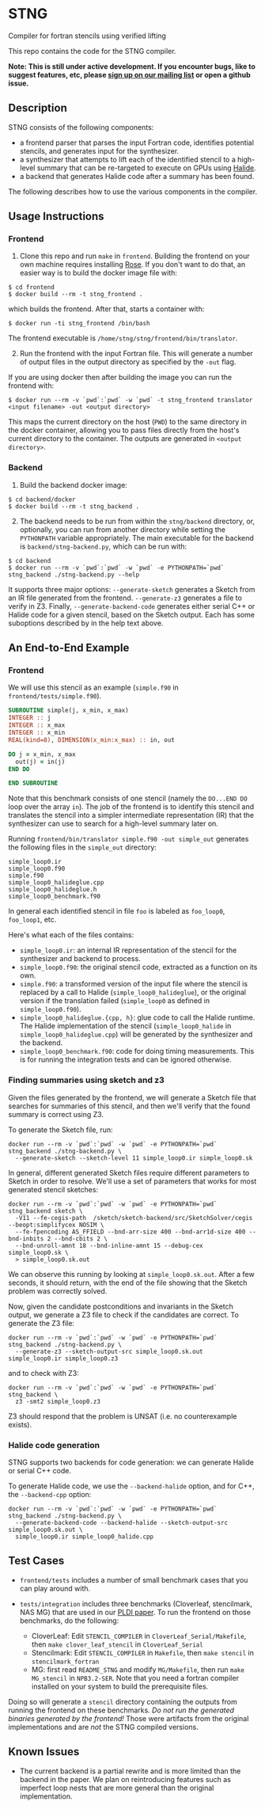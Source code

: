 # STNG
Compiler for fortran stencils using verified lifting

This repo contains the code for the STNG compiler.

**Note: This is still under active development. If you encounter bugs, like to suggest features,
etc, please [sign up on our mailing list](https://mailman.cs.washington.edu/mailman/listinfo/stng-users) 
or open a github issue.**

## Description

STNG consists of the following components:
- a frontend parser that parses the input Fortran code, identifies potential stencils, 
and generates input for the synthesizer.
- a synthesizer that attempts to lift each of the identified stencil to a high-level summary
that can be re-targeted to execute on GPUs using [Halide](http://halide-lang.org).
- a backend that generates Halide code after a summary has been found.

The following describes how to use the various components in the compiler.


## Usage Instructions

### Frontend

1. Clone this repo and run `make` in `frontend`. Building the
frontend on your own machine requires installing [Rose](http://rosecompiler.org). If you don't
want to do that, an easier way is to build the docker image file with:
  ```
$ cd frontend
$ docker build --rm -t stng_frontend .
  ```
which builds the frontend. After that, starts a container with:
  ```
$ docker run -ti stng_frontend /bin/bash 
  ```
The frontend executable is `/home/stng/stng/frontend/bin/translator`.

2. Run the frontend with the input Fortran file. This will generate a number of output files
in the output directory as specified by the `-out` flag. 

If you are using docker then after building the image you can run the frontend with:
  ```
$ docker run --rm -v `pwd`:`pwd` -w `pwd` -t stng_frontend translator <input filename> -out <output directory>
  ```
This maps the current directory on the host (`PWD`) to the same directory in the docker container, allowing
you to pass files directly from the host's current directory to the container. 
The outputs are generated in `<output directory>`.

### Backend

1. Build the backend docker image:
```
$ cd backend/docker
$ docker build --rm -t stng_backend .
```

2. The backend needs to be run from within the `stng/backend` directory,
or, optionally, you can run from another directory while setting the
`PYTHONPATH` variable appropriately.  The main executable for the
backend is `backend/stng-backend.py`, which can be run with:
```
$ cd backend
$ docker run --rm -v `pwd`:`pwd` -w `pwd` -e PYTHONPATH=`pwd` stng_backend ./stng-backend.py --help
```

It supports three major
options: `--generate-sketch` generates a Sketch from an IR file
generated from the frontend. `--generate-z3` generates a file to verify
in Z3.  Finally, `--generate-backend-code` generates either serial C++
or Halide code for a given stencil, based on the Sketch output.  Each
has some suboptions described by in the help text above.



## An End-to-End Example

### Frontend
We will use this stencil as an example (`simple.f90` in `frontend/tests/simple.f90`).
```fortran
SUBROUTINE simple(j, x_min, x_max)
INTEGER :: j
INTEGER :: x_max
INTEGER :: x_min
REAL(kind=8), DIMENSION(x_min:x_max) :: in, out

DO j = x_min, x_max
  out(j) = in(j)
END DO

END SUBROUTINE
```

Note that this benchmark consists of one stencil (namely the `DO...END DO` loop over 
the array `in`). The job of the frontend is to identify this stencil and translates
the stencil into a simpler intermediate representation (IR) that the synthesizer can
use to search for a high-level summary later on.

Running `frontend/bin/translator simple.f90 -out simple_out` generates the following
files in the `simple_out` directory:
```
simple_loop0.ir
simple_loop0.f90
simple.f90
simple_loop0_halideglue.cpp
simple_loop0_halideglue.h
simple_loop0_benchmark.f90
```

In general each identified stencil in file `foo` is labeled as `foo_loop0`, `foo_loop1`, etc.

Here's what each of the files contains:
- `simple_loop0.ir`: an internal IR representation of the stencil for the synthesizer and 
backend to process. 
- `simple_loop0.f90`: the original stencil code, extracted as a function on its own.
- `simple.f90`: a transformed version of the input file where the stencil is replaced
by a call to Halide (`simple_loop0_halideglue`), or the original version if the translation
failed (`simple_loop0` as defined in `simple_loop0.f90`).
- `simple_loop0_halideglue.{cpp, h}`: glue code to call the Halide runtime.
The Halide implementation of the stencil (`simple_loop0_halide` in `simple_loop0_halideglue.cpp`)
will be generated by the synthesizer and the backend.
- `simple_loop0_benchmark.f90`: code for doing timing measurements. This is for running
the integration tests and can be ignored otherwise.

### Finding summaries using sketch and z3

Given the files generated by the frontend,
we will generate a Sketch file that searches for summaries of
this stencil, and then we'll verify that the found summary is correct
using Z3.

To generate the Sketch file, run:
```
docker run --rm -v `pwd`:`pwd` -w `pwd` -e PYTHONPATH=`pwd` stng_backend ./stng-backend.py \
  --generate-sketch --sketch-level 11 simple_loop0.ir simple_loop0.sk
```

In general, different generated Sketch files require different
parameters to Sketch in order to resolve.  We'll use a set of parameters
that works for most generated stencil sketches:
```
docker run --rm -v `pwd`:`pwd` -w `pwd` -e PYTHONPATH=`pwd` stng_backend sketch \
  -V11 --fe-cegis-path  /sketch/sketch-backend/src/SketchSolver/cegis --beopt:simplifycex NOSIM \
  --fe-fpencoding AS_FFIELD --bnd-arr-size 400 --bnd-arr1d-size 400 --bnd-inbits 2 --bnd-cbits 2 \
  --bnd-unroll-amnt 18 --bnd-inline-amnt 15 --debug-cex simple_loop0.sk \
  > simple_loop0.sk.out
```

We can observe this running by looking at `simple_loop0.sk.out`.  After
a few seconds, it should return, with the end of the file showing that
the Sketch problem was correctly solved.

Now, given the candidate postconditions and invariants in the Sketch
output, we generate a Z3 file to check if the candidates are correct.
To generate the Z3 file:
```
docker run --rm -v `pwd`:`pwd` -w `pwd` -e PYTHONPATH=`pwd` stng_backend ./stng-backend.py \
  --generate-z3 --sketch-output-src simple_loop0.sk.out simple_loop0.ir simple_loop0.z3
```
and to check with Z3:
```
docker run --rm -v `pwd`:`pwd` -w `pwd` -e PYTHONPATH=`pwd` stng_backend \
  z3 -smt2 simple_loop0.z3
```
Z3 should respond that the problem is UNSAT (i.e. no counterexample
exists).

### Halide code generation

STNG supports two backends for code generation: we can generate Halide
or serial C++ code.

To generate Halide code, we use the `--backend-halide` option, and for
C++, the `--backend-cpp` option:
```
docker run --rm -v `pwd`:`pwd` -w `pwd` -e PYTHONPATH=`pwd` stng_backend ./stng-backend.py \
  --generate-backend-code --backend-halide --sketch-output-src simple_loop0.sk.out \
  simple_loop0.ir simple_loop0_halide.cpp

```


## Test Cases

- `frontend/tests` includes a number of small benchmark cases that you can play around with.

- `tests/integration` includes three benchmarks (Cloverleaf, stencilmark, NAS MG) that are used in our 
[PLDI paper](https://homes.cs.washington.edu/~akcheung/papers/pldi16.html).
To run the frontend on those benchmarks, do the following:

  - CloverLeaf: Edit `STENCIL_COMPILER` in `CloverLeaf_Serial/Makefile`, then `make clover_leaf_stencil` in `CloverLeaf_Serial`
  - Stencilmark: Edit `STENCIL_COMPILER` in `Makefile`, then `make stencil` in `stencilmark_fortran`
  - MG: first read `README_STNG` and modify `MG/Makefile`, then run `make MG_stencil` in `NPB3.2-SER`.
    Note that you need a fortran compiler installed on your system to build the prerequisite files.
  
Doing so will generate a `stencil` directory containing the outputs from running the frontend
on these benchmarks. *Do not run the generated binaries generated by the frontend!* Those were 
artifacts from the original implementations and are *not* the STNG compiled versions.

## Known Issues

- The current backend is a partial rewrite and is more limited than the
backend in the paper.  We plan on reintroducing features such as
imperfect loop nests that are more general than the original
implementation.
